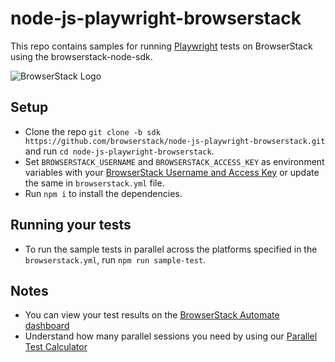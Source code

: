 # node-js-playwright-browserstack
This repo contains samples for running [Playwright](https://playwright.dev/docs/intro) tests on BrowserStack using the browserstack-node-sdk.

![BrowserStack Logo](https://d98b8t1nnulk5.cloudfront.net/production/images/layout/logo-header.png?1469004780)

## Setup

* Clone the repo `git clone -b sdk https://github.com/browserstack/node-js-playwright-browserstack.git` and run `cd node-js-playwright-browserstack`.
* Set `BROWSERSTACK_USERNAME` and `BROWSERSTACK_ACCESS_KEY` as environment variables with your [BrowserStack Username and Access Key](https://www.browserstack.com/accounts/settings) or update the same in `browserstack.yml` file.
* Run `npm i` to install the dependencies.

## Running your tests

- To run the sample tests in parallel across the platforms specified in the `browserstack.yml`, run `npm run sample-test`.

## Notes
* You can view your test results on the [BrowserStack Automate dashboard](https://www.browserstack.com/automate)
* Understand how many parallel sessions you need by using our [Parallel Test Calculator](https://www.browserstack.com/automate/parallel-calculator?ref=github)
